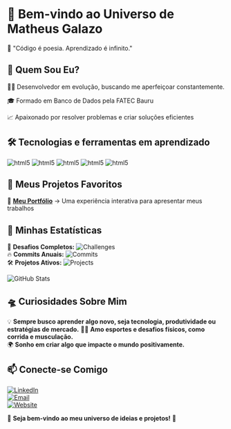 # 🌌 Bem-vindo ao Universo de Matheus Galazo

 🚀 "Código é poesia. Aprendizado é infinito."

## 🧩 Quem Sou Eu?

👨‍💻 Desenvolvedor em evolução, buscando me aperfeiçoar constantemente.

🎓 Formado em Banco de Dados pela FATEC Bauru

📈 Apaixonado por resolver problemas e criar soluções eficientes


## 🛠️ Tecnologias e ferramentas em aprendizado
<div style= "display: inline_block">
  <img aling="center" alt="html5" src="https://img.shields.io/badge/HTML5-E34F26?style=for-the-badge&logo=html5&logoColor=white"/>
  <img aling="center" alt="html5" src="https://img.shields.io/badge/CSS3-1572B6?style=for-the-badge&logo=css3&logoColor=white"/>
  <img aling="center" alt="html5" src="https://img.shields.io/badge/JavaScript-F7DF1E?style=for-the-badge&logo=javascript&logoColor=black"/>
  <img aling="center" alt="html5" src="https://img.shields.io/badge/Tailwind_CSS-38B2AC?style=for-the-badge&logo=tailwind-css&logoColor=white"/>
  <img aling="center" alt="html5" src="https://img.shields.io/badge/React-20232A?style=for-the-badge&logo=react&logoColor=61DAFB"/>
</div>

## 🌟 Meus Projetos Favoritos


🚀 **[Meu Portfólio](#)** → Uma experiência interativa para apresentar meus trabalhos  



## 📡 Minhas Estatísticas

🎯 **Desafios Completos:** ![Challenges](https://img.shields.io/badge/Desafios-42-green?style=for-the-badge)  
🔥 **Commits Anuais:** ![Commits](https://img.shields.io/badge/Commits-365-blue?style=for-the-badge)  
🛠️ **Projetos Ativos:** ![Projects](https://img.shields.io/badge/Projetos-7-purple?style=for-the-badge)  

![GitHub Stats](https://github-readme-stats.vercel.app/api?username=devgalazo&show_icons=true&theme=tokyonight)  



## 🛸 Curiosidades Sobre Mim

💡 **Sempre busco aprender algo novo, seja tecnologia, produtividade ou estratégias de mercado.**
🚴‍♂️ **Amo esportes e desafios físicos, como corrida e musculação.**  
🌍 **Sonho em criar algo que impacte o mundo positivamente.**  



## 📫 Conecte-se Comigo

[![LinkedIn](https://img.shields.io/badge/-LinkedIn-0077B5?logo=linkedin&logoColor=white&style=for-the-badge)](#)  
[![Email](https://img.shields.io/badge/Microsoft_Outlook-0078D4?style=for-the-badge&logo=microsoft-outlook&logoColor=white)](mailto:matheus.galazo@outlook.com)  
[![Website](https://img.shields.io/badge/-Website-000000?logo=google-chrome&logoColor=white&style=for-the-badge)](#)  

🔭 **Seja bem-vindo ao meu universo de ideias e projetos!** 🌌

  
